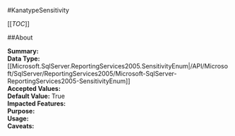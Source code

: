 #KanatypeSensitivity

[[_TOC_]]

##About

**Summary:** <remarks />  
**Data Type:** [[Microsoft.SqlServer.ReportingServices2005.SensitivityEnum|/API/Microsoft/SqlServer/ReportingServices2005/Microsoft-SqlServer-ReportingServices2005-SensitivityEnum]]  
**Accepted Values:**   
**Default Value:** True  
**Impacted Features:**   
**Purpose:**   
**Usage:**   
**Caveats:**   

